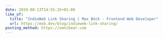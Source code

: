 ```yaml
---
date: 2019-08-13T14:55:15+01:00
like_of:
  title: "IndieWeb Link Sharing | Max Böck - Frontend Web Developer"
  url: https://mxb.dev/blog/indieweb-link-sharing/
posting_method: https://omnibear.com
---
```

